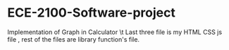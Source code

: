 # ECE-2100-Software-project
Implementation of Graph in Calculator \t
Last three file is my HTML CSS js file , rest of the files are library function's file. 
